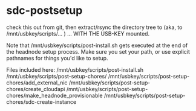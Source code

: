 sdc-postsetup
=============

check this out from git, then extract/rsync the directory tree to
(aka, to /mnt/usbkey/scripts/... )
... WITH THE USB-KEY mounted.

Note that /mnt/usbkey/scripts/post-install.sh gets executed at the end of
the headnode setup process.  Make sure you set your path, or use explicit
pathnames for things you'd like to setup.

Files included here:
/mnt/usbkey/scripts/post-install.sh
/mnt/usbkey/scripts/post-setup-chores/
/mnt/usbkey/scripts/post-setup-chores/add_external_nic
/mnt/usbkey/scripts/post-setup-chores/create_cloudapi
/mnt/usbkey/scripts/post-setup-chores/make_headnode_provisionable
/mnt/usbkey/scripts/post-setup-chores/sdc-create-instance


